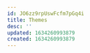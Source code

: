 ```yaml
---
id: JO6zz9rpUswFcfm7pGq4i
title: Themes
desc: ''
updated: 1634260993879
created: 1634260993879
---
```





